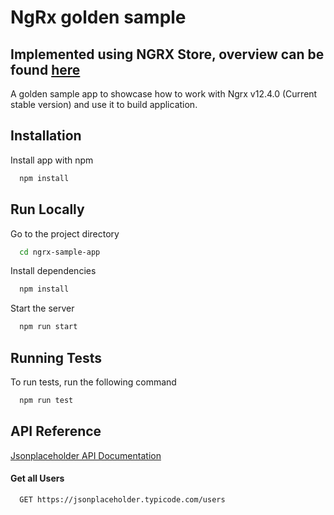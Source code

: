 # NgRx golden sample

## Implemented using NGRX Store, overview can be found [here](https://ngrx.io/guide/store/why)

A golden sample app to showcase how to work with Ngrx v12.4.0 (Current stable version) and use it to build application.

## Installation

Install app with npm

```bash
  npm install
```

## Run Locally

Go to the project directory

```bash
  cd ngrx-sample-app
```

Install dependencies

```bash
  npm install
```

Start the server

```bash
  npm run start
```

## Running Tests

To run tests, run the following command

```bash
  npm run test
```

## API Reference

[Jsonplaceholder API Documentation](https://jsonplaceholder.typicode.com/)

#### Get all Users

```http
  GET https://jsonplaceholder.typicode.com/users
```
